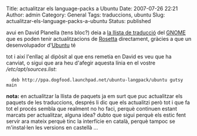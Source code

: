 Title: actualitzar els language-packs a Ubuntu
Date: 2007-07-26 22:21
Author: admin
Category: General
Tags: traduccions, ubuntu
Slug: actualitzar-els-language-packs-a-ubuntu
Status: published

avui en David Planella (tens bloc?) deia a <a href="http://llistes.softcatala.org/mailman/listinfo/gnome" target="_blank" rel="noopener">la llista de traducció</a> del <a href="http://www.gnome.org" target="_blank" rel="noopener">GNOME</a> que es poden tenir actualitzacions de <a href="https://translations.launchpad.net/" target="_blank" rel="noopener">Rosetta</a> directament, gràcies a que un desenvolupador d'<a href="http://www.ubuntu.com" target="_blank" rel="noopener">Ubuntu</a> té

tot i així l'enllaç al dipòsit al que ens remetia en David es veu que ha canviat, o sigui que ara heu d'afegir aquesta línia en el vostre */etc/apt/sources.list*:

      deb http://ppa.dogfood.launchpad.net/ubuntu-langpack/ubuntu gutsy main

**nota:** en actualitzar la llista de paquets ja em surt que puc actualitzar els paquets de les traduccions, després li dic que els actualitzi però tot i que fa tot el procés sembla que realment no ho faci, perquè continuen estant marcats per actualitzar, alguna idea? dubto que sigui perquè els estic fent servir ara mateix perquè tinc la interfície en català, perquè tampoc se m'instal·len les versions en castellà ...
